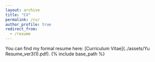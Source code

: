 ```yaml
---
layout: archive
title: "CV"
permalink: /cv/
author_profile: true
redirect_from:
  - /resume
---
```

You can find my formal resume here: [Curriculum Vitae](../assets/Yu Resume_ver3(1).pdf).
{% include base_path %}
